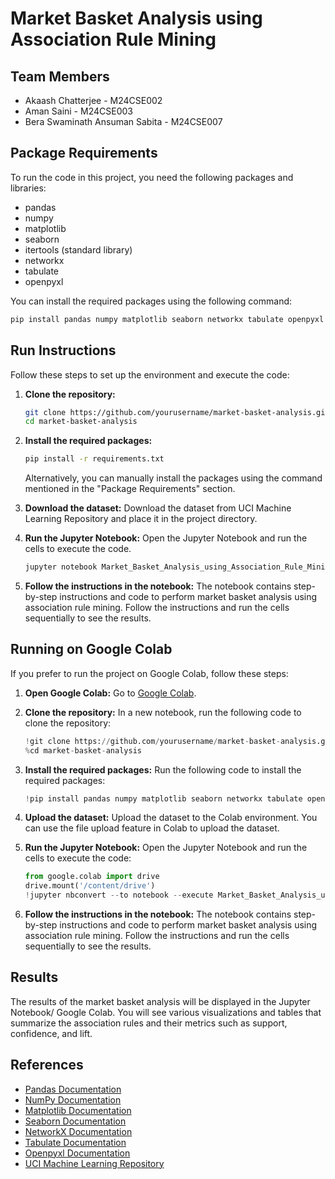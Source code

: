 # Market Basket Analysis using Association Rule Mining

## Team Members

- Akaash Chatterjee - M24CSE002
- Aman Saini - M24CSE003
- Bera Swaminath Ansuman Sabita - M24CSE007

## Package Requirements

To run the code in this project, you need the following packages and libraries:

- pandas
- numpy
- matplotlib
- seaborn
- itertools (standard library)
- networkx
- tabulate
- openpyxl

You can install the required packages using the following command:

```sh
pip install pandas numpy matplotlib seaborn networkx tabulate openpyxl
```

## Run Instructions

Follow these steps to set up the environment and execute the code:

1. **Clone the repository:**
    ```sh
    git clone https://github.com/yourusername/market-basket-analysis.git
    cd market-basket-analysis
    ```

2. **Install the required packages:**
    ```sh
    pip install -r requirements.txt
    ```
    Alternatively, you can manually install the packages using the command mentioned in the "Package Requirements" section.

3. **Download the dataset:**
    Download the dataset from UCI Machine Learning Repository and place it in the project directory.

4. **Run the Jupyter Notebook:**
    Open the Jupyter Notebook and run the cells to execute the code.
    ```sh
    jupyter notebook Market_Basket_Analysis_using_Association_Rule_Mining.ipynb
    ```

5. **Follow the instructions in the notebook:**
    The notebook contains step-by-step instructions and code to perform market basket analysis using association rule mining. Follow the instructions and run the cells sequentially to see the results.

## Running on Google Colab

If you prefer to run the project on Google Colab, follow these steps:

1. **Open Google Colab:**
    Go to [Google Colab](https://colab.research.google.com/).

2. **Clone the repository:**
    In a new notebook, run the following code to clone the repository:
    ```python
    !git clone https://github.com/yourusername/market-basket-analysis.git
    %cd market-basket-analysis
    ```

3. **Install the required packages:**
    Run the following code to install the required packages:
    ```python
    !pip install pandas numpy matplotlib seaborn networkx tabulate openpyxl
    ```

4. **Upload the dataset:**
    Upload the dataset to the Colab environment. You can use the file upload feature in Colab to upload the dataset.

5. **Run the Jupyter Notebook:**
    Open the Jupyter Notebook and run the cells to execute the code:
    ```python
    from google.colab import drive
    drive.mount('/content/drive')
    !jupyter nbconvert --to notebook --execute Market_Basket_Analysis_using_Association_Rule_Mining.ipynb
    ```

6. **Follow the instructions in the notebook:**
    The notebook contains step-by-step instructions and code to perform market basket analysis using association rule mining. Follow the instructions and run the cells sequentially to see the results.

## Results

The results of the market basket analysis will be displayed in the Jupyter Notebook/ Google Colab. You will see various visualizations and tables that summarize the association rules and their metrics such as support, confidence, and lift.

## References

- [Pandas Documentation](https://pandas.pydata.org/pandas-docs/stable/)
- [NumPy Documentation](https://numpy.org/doc/)
- [Matplotlib Documentation](https://matplotlib.org/stable/contents.html)
- [Seaborn Documentation](https://seaborn.pydata.org/)
- [NetworkX Documentation](https://networkx.github.io/documentation/stable/)
- [Tabulate Documentation](https://pypi.org/project/tabulate/)
- [Openpyxl Documentation](https://openpyxl.readthedocs.io/en/stable/)
- [UCI Machine Learning Repository](https://archive.ics.uci.edu/ml/index.php)

